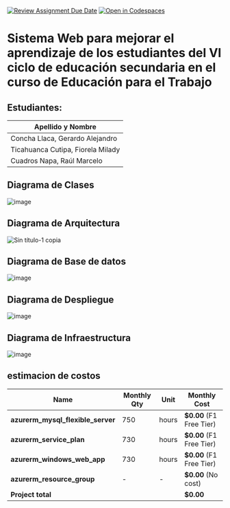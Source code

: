 [![Review Assignment Due Date](https://classroom.github.com/assets/deadline-readme-button-22041afd0340ce965d47ae6ef1cefeee28c7c493a6346c4f15d667ab976d596c.svg)](https://classroom.github.com/a/AVemCTix)
[![Open in Codespaces](https://classroom.github.com/assets/launch-codespace-2972f46106e565e64193e422d61a12cf1da4916b45550586e14ef0a7c637dd04.svg)](https://classroom.github.com/open-in-codespaces?assignment_repo_id=18274942)
# Sistema Web para mejorar el aprendizaje de los estudiantes del VI ciclo de educación secundaria en el curso de Educación para el Trabajo

## Estudiantes:

| Apellido y Nombre                  |
|-------------------------------------|
| Concha Llaca, Gerardo Alejandro   |
| Ticahuanca Cutipa, Fiorela Milady   |
| Cuadros Napa, Raúl Marcelo   |

## Diagrama de Clases

![image](https://github.com/user-attachments/assets/a82c175b-2fe6-4b9d-b6c6-9d90fe8bb155)

## Diagrama de Arquitectura

![Sin título-1 copia](https://github.com/user-attachments/assets/18f7fe26-fc57-4357-a329-b1de54d44c47)

## Diagrama de Base de datos

![image](https://github.com/user-attachments/assets/a156ed04-0637-4395-8502-d1b55e637f3b)

## Diagrama de Despliegue

![image](https://github.com/user-attachments/assets/3ad874ea-8d94-40a4-a423-ff3b2e96ba51)

## Diagrama de Infraestructura

![image](https://github.com/user-attachments/assets/1e1d03b7-2eaf-45b9-92d8-51a6b6a1c091)

## estimacion de costos

| Name                             | Monthly Qty | Unit     | Monthly Cost |
|----------------------------------|------------|---------|--------------|
| **azurerm_mysql_flexible_server** | 750        | hours   | **$0.00** (F1 Free Tier) |
| **azurerm_service_plan**         | 730        | hours   | **$0.00** (F1 Free Tier) |
| **azurerm_windows_web_app**      | 730        | hours   | **$0.00** (F1 Free Tier) |
| **azurerm_resource_group**       | -          | -       | **$0.00** (No cost) |
| **Project total**                |            |         | **$0.00** |
